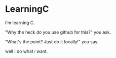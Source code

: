 # LearningC
i'm learning C.

"Why the heck do you use github for this?" you ask.

"What's the point? Just do it locally!" you say.

well i do what i want.
